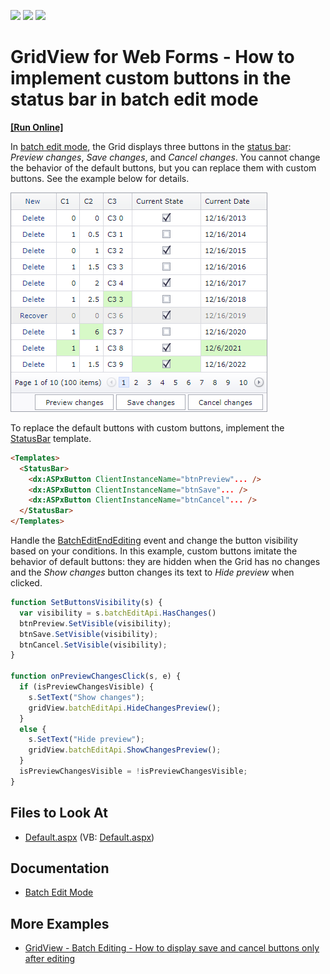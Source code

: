 <!-- default badges list -->
![](https://img.shields.io/endpoint?url=https://codecentral.devexpress.com/api/v1/VersionRange/128532986/18.2.11%2B)
[![](https://img.shields.io/badge/Open_in_DevExpress_Support_Center-FF7200?style=flat-square&logo=DevExpress&logoColor=white)](https://supportcenter.devexpress.com/ticket/details/T114462)
[![](https://img.shields.io/badge/📖_How_to_use_DevExpress_Examples-e9f6fc?style=flat-square)](https://docs.devexpress.com/GeneralInformation/403183)
<!-- default badges end -->

# GridView for Web Forms - How to implement custom buttons in the status bar in batch edit mode

<!-- run online -->
**[[Run Online]](https://codecentral.devexpress.com/128532986/)**
<!-- run online end -->

In [batch edit mode](https://docs.devexpress.com/AspNet/16443/components/grid-view/concepts/edit-data/batch-edit-mode), the Grid displays three buttons in the [status bar](https://docs.devexpress.com/AspNet/3693/components/grid-view/visual-elements/status-bar): _Preview changes_, _Save changes_, and _Cancel changes_. You cannot change the behavior of the default buttons, but you can replace them with custom buttons. See the example below for details.

![Grid View - Confirmation message](grid-custom-buttons.png)


To replace the default buttons with custom buttons, implement the [StatusBar](http://docs.devexpress.com/AspNet/DevExpress.Web.GridViewTemplates.StatusBar) template.

```aspx
<Templates>
  <StatusBar>
    <dx:ASPxButton ClientInstanceName="btnPreview"... />
    <dx:ASPxButton ClientInstanceName="btnSave"... />
    <dx:ASPxButton ClientInstanceName="btnCancel"... />
  </StatusBar>
</Templates>
```

Handle the [BatchEditEndEditing](http://docs.devexpress.com/AspNet/js-ASPxClientGridView.BatchEditEndEditing) event and change the button visibility based on your conditions. In this example, custom buttons imitate the behavior of default buttons: they are hidden when the Grid has no changes and the _Show changes_ button changes its text to _Hide preview_ when clicked.

```js
function SetButtonsVisibility(s) {
  var visibility = s.batchEditApi.HasChanges()
  btnPreview.SetVisible(visibility);
  btnSave.SetVisible(visibility);
  btnCancel.SetVisible(visibility);
}

function onPreviewChangesClick(s, e) {
  if (isPreviewChangesVisible) {
    s.SetText("Show changes");
    gridView.batchEditApi.HideChangesPreview();
  }
  else {
    s.SetText("Hide preview");
    gridView.batchEditApi.ShowChangesPreview();
  }
  isPreviewChangesVisible = !isPreviewChangesVisible;
}
```

## Files to Look At
- [Default.aspx](./CS/T114462/Default.aspx) (VB: [Default.aspx](./VB/T114462/Default.aspx))

## Documentation
- [Batch Edit Mode](https://docs.devexpress.com/AspNet/16443/components/grid-view/concepts/edit-data/batch-edit-mode)

## More Examples
- [GridView - Batch Editing - How to display save and cancel buttons only after editing](https://github.com/DevExpress-Examples/gridview-batch-editing-how-to-display-save-and-cancel-buttons-only-after-editing-t150411)
